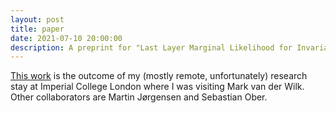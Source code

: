 ```yaml
---
layout: post
title: paper
date: 2021-07-10 20:00:00
description: A preprint for "Last Layer Marginal Likelihood for Invariance Learning" is out on arxiv.
---
```

<a href="https://arxiv.org/pdf/2106.07512.pdf">This work</a> is the outcome of my (mostly remote, unfortunately) research stay at Imperial College London where I was visiting Mark van der Wilk. Other collaborators are Martin Jørgensen and Sebastian Ober. 
